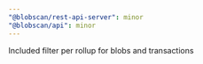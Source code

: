 ```yaml
---
"@blobscan/rest-api-server": minor
"@blobscan/api": minor
---
```


Included filter per rollup for blobs and transactions
